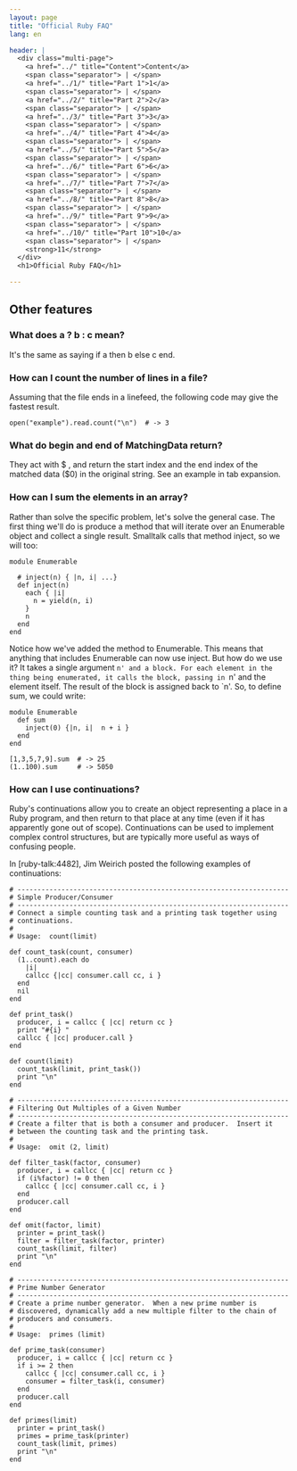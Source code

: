 ```yaml
---
layout: page
title: "Official Ruby FAQ"
lang: en

header: |
  <div class="multi-page">
    <a href="../" title="Content">Content</a>
    <span class="separator"> | </span>
    <a href="../1/" title="Part 1">1</a>
    <span class="separator"> | </span>
    <a href="../2/" title="Part 2">2</a>
    <span class="separator"> | </span>
    <a href="../3/" title="Part 3">3</a>
    <span class="separator"> | </span>
    <a href="../4/" title="Part 4">4</a>
    <span class="separator"> | </span>
    <a href="../5/" title="Part 5">5</a>
    <span class="separator"> | </span>
    <a href="../6/" title="Part 6">6</a>
    <span class="separator"> | </span>
    <a href="../7/" title="Part 7">7</a>
    <span class="separator"> | </span>
    <a href="../8/" title="Part 8">8</a>
    <span class="separator"> | </span>
    <a href="../9/" title="Part 9">9</a>
    <span class="separator"> | </span>
    <a href="../10/" title="Part 10">10</a>
    <span class="separator"> | </span>
    <strong>11</strong>
  </div>
  <h1>Official Ruby FAQ</h1>

---
```


## Other features

### What does a ? b : c mean?

It's the same as saying if a then b else c end.

### How can I count the number of lines in a file?

Assuming that the file ends in a linefeed, the following code may give the
fastest result.

~~~
open("example").read.count("\n")  # -> 3
~~~

### What do begin and end of MatchingData return?

They act with $ , and return the start index and the end index of the
matched data ($0) in the original string. See an example in tab expansion.

### How can I sum the elements in an array?

Rather than solve the specific problem, let's solve the general case. The
first thing we'll do is produce a method that will iterate over an Enumerable
object and collect a single result. Smalltalk calls that method inject, so we
will too:

~~~
module Enumerable

  # inject(n) { |n, i| ...}
  def inject(n)
    each { |i|
      n = yield(n, i)
    }
    n
  end
end
~~~

Notice how we've added the method to Enumerable. This means that anything
that includes Enumerable can now use inject. But how do we use it? It takes
a single argument `n' and a block. For each element in the thing being
enumerated, it calls the block, passing in `n' and the element itself.
The result of the block is assigned back to `n'. So, to define sum,
we could write:

~~~
module Enumerable
  def sum
    inject(0) {|n, i|  n + i }
  end
end

[1,3,5,7,9].sum  # -> 25
(1..100).sum     # -> 5050
~~~

### How can I use continuations?

Ruby's continuations allow you to create an object representing a place in a
Ruby program, and then return to that place at any time (even if it has
apparently gone out of scope). Continuations can be used to implement complex
control structures, but are typically more useful as ways of confusing people.

In [ruby-talk:4482], Jim Weirich posted the following examples of
continuations:

~~~
# --------------------------------------------------------------------
# Simple Producer/Consumer
# --------------------------------------------------------------------
# Connect a simple counting task and a printing task together using
# continuations.
#
# Usage:  count(limit)

def count_task(count, consumer)
  (1..count).each do
    |i|
    callcc {|cc| consumer.call cc, i }
  end
  nil
end

def print_task()
  producer, i = callcc { |cc| return cc }
  print "#{i} "
  callcc { |cc| producer.call }
end

def count(limit)
  count_task(limit, print_task())
  print "\n"
end
~~~



~~~
# --------------------------------------------------------------------
# Filtering Out Multiples of a Given Number
# --------------------------------------------------------------------
# Create a filter that is both a consumer and producer.  Insert it
# between the counting task and the printing task.
#
# Usage:  omit (2, limit)

def filter_task(factor, consumer)
  producer, i = callcc { |cc| return cc }
  if (i%factor) != 0 then
    callcc { |cc| consumer.call cc, i }
  end
  producer.call
end

def omit(factor, limit)
  printer = print_task()
  filter = filter_task(factor, printer)
  count_task(limit, filter)
  print "\n"
end
~~~



~~~
# --------------------------------------------------------------------
# Prime Number Generator
# --------------------------------------------------------------------
# Create a prime number generator.  When a new prime number is
# discovered, dynamically add a new multiple filter to the chain of
# producers and consumers.
#
# Usage:  primes (limit)

def prime_task(consumer)
  producer, i = callcc { |cc| return cc }
  if i >= 2 then
    callcc { |cc| consumer.call cc, i }
    consumer = filter_task(i, consumer)
  end
  producer.call
end

def primes(limit)
  printer = print_task()
  primes = prime_task(printer)
  count_task(limit, primes)
  print "\n"
end
~~~
